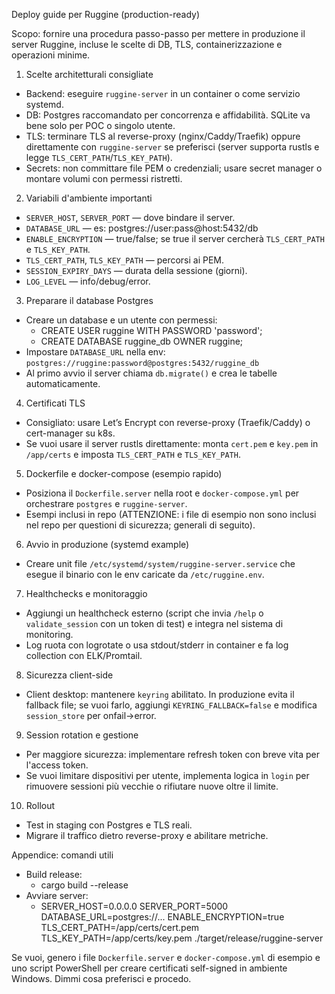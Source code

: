 Deploy guide per Ruggine (production-ready)

Scopo: fornire una procedura passo-passo per mettere in produzione il server Ruggine, incluse le scelte di DB, TLS, containerizzazione e operazioni minime.

1) Scelte architetturali consigliate
- Backend: eseguire `ruggine-server` in un container o come servizio systemd.
- DB: Postgres raccomandato per concorrenza e affidabilità. SQLite va bene solo per POC o singolo utente.
- TLS: terminare TLS al reverse-proxy (nginx/Caddy/Traefik) oppure direttamente con `ruggine-server` se preferisci (server supporta rustls e legge `TLS_CERT_PATH`/`TLS_KEY_PATH`).
- Secrets: non committare file PEM o credenziali; usare secret manager o montare volumi con permessi ristretti.

2) Variabili d'ambiente importanti
- `SERVER_HOST`, `SERVER_PORT` — dove bindare il server.
- `DATABASE_URL` — es: postgres://user:pass@host:5432/db
- `ENABLE_ENCRYPTION` — true/false; se true il server cercherà `TLS_CERT_PATH` e `TLS_KEY_PATH`.
- `TLS_CERT_PATH`, `TLS_KEY_PATH` — percorsi ai PEM.
- `SESSION_EXPIRY_DAYS` — durata della sessione (giorni).
- `LOG_LEVEL` — info/debug/error.

3) Preparare il database Postgres
- Creare un database e un utente con permessi:
  - CREATE USER ruggine WITH PASSWORD 'password';
  - CREATE DATABASE ruggine_db OWNER ruggine;
- Impostare `DATABASE_URL` nella env: `postgres://ruggine:password@postgres:5432/ruggine_db`
- Al primo avvio il server chiama `db.migrate()` e crea le tabelle automaticamente.

4) Certificati TLS
- Consigliato: usare Let’s Encrypt con reverse-proxy (Traefik/Caddy) o cert-manager su k8s.
- Se vuoi usare il server rustls direttamente: monta `cert.pem` e `key.pem` in `/app/certs` e imposta `TLS_CERT_PATH` e `TLS_KEY_PATH`.

5) Dockerfile e docker-compose (esempio rapido)
- Posiziona il `Dockerfile.server` nella root e `docker-compose.yml` per orchestrare `postgres` e `ruggine-server`.
- Esempi inclusi in repo (ATTENZIONE: i file di esempio non sono inclusi nel repo per questioni di sicurezza; generali di seguito).

6) Avvio in produzione (systemd example)
- Creare unit file `/etc/systemd/system/ruggine-server.service` che esegue il binario con le env caricate da `/etc/ruggine.env`.

7) Healthchecks e monitoraggio
- Aggiungi un healthcheck esterno (script che invia `/help` o `validate_session` con un token di test) e integra nel sistema di monitoring.
- Log ruota con logrotate o usa stdout/stderr in container e fa log collection con ELK/Promtail.

8) Sicurezza client-side
- Client desktop: mantenere `keyring` abilitato. In produzione evita il fallback file; se vuoi farlo, aggiungi `KEYRING_FALLBACK=false` e modifica `session_store` per onfail->error.

9) Session rotation e gestione
- Per maggiore sicurezza: implementare refresh token con breve vita per l'access token.
- Se vuoi limitare dispositivi per utente, implementa logica in `login` per rimuovere sessioni più vecchie o rifiutare nuove oltre il limite.

10) Rollout
- Test in staging con Postgres e TLS reali.
- Migrare il traffico dietro reverse-proxy e abilitare metriche.

Appendice: comandi utili
- Build release:
  - cargo build --release
- Avviare server:
  - SERVER_HOST=0.0.0.0 SERVER_PORT=5000 DATABASE_URL=postgres://... ENABLE_ENCRYPTION=true TLS_CERT_PATH=/app/certs/cert.pem TLS_KEY_PATH=/app/certs/key.pem ./target/release/ruggine-server

Se vuoi, genero i file `Dockerfile.server` e `docker-compose.yml` di esempio e uno script PowerShell per creare certificati self-signed in ambiente Windows. Dimmi cosa preferisci e procedo.

